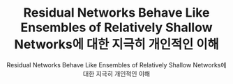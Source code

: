 ---
layout: post
title: "Residual Networks Behave Like Ensembles of Relatively Shallow Networks에 대한 지극히 개인적인 이해"
subtitle: "Residual Networks Behave Like Ensembles of Relatively Shallow Networks에 대한 지극히 개인적인 이해"
categories: paper
tags: paper
comments: true
---